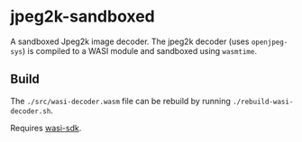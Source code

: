 # jpeg2k-sandboxed

A sandboxed Jpeg2k image decoder.  The jpeg2k decoder (uses `openjpeg-sys`) is compiled to a WASI module
and sandboxed using `wasmtime`.

## Build

The `./src/wasi-decoder.wasm` file can be rebuild by running `./rebuild-wasi-decoder.sh`.

Requires [wasi-sdk](https://github.com/WebAssembly/wasi-sdk).

